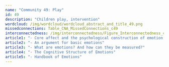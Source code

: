 ```yaml
---
name: "Community 49: Play"
id: 49
description: "Children play, intervention"
wordcloud: /img/wordcloud/wordcloud_abstract_and_title_49.png
missedconnections: Table_CNA_MissedConnections_c49
interconnectedness: /img/interconnectedness/Figure_Interconnectedness_c49.png
article1: "- Core affect and the psychological construction of emotion."
article2: "- An argument for basic emotions"
article3: "- What are emotions? And how can they be measured?"
article4: "- The Cognitive Structure of Emotions"
article5: "- Handbook of Emotions"
---
```

